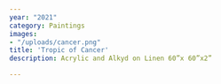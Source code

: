 ```yaml
---
year: "2021"
category: Paintings
images:
- "/uploads/cancer.png"
title: 'Tropic of Cancer'
description: Acrylic and Alkyd on Linen 60”x 60”x2”

---
```

